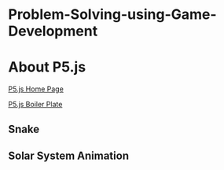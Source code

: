 # Problem-Solving-using-Game-Development

# About P5.js
[P5.js Home Page](https://p5js.org/)

[P5.js Boiler Plate](https://github.com/ishanjoshi02/P5_BoilerPlate)

## Snake

## Solar System Animation